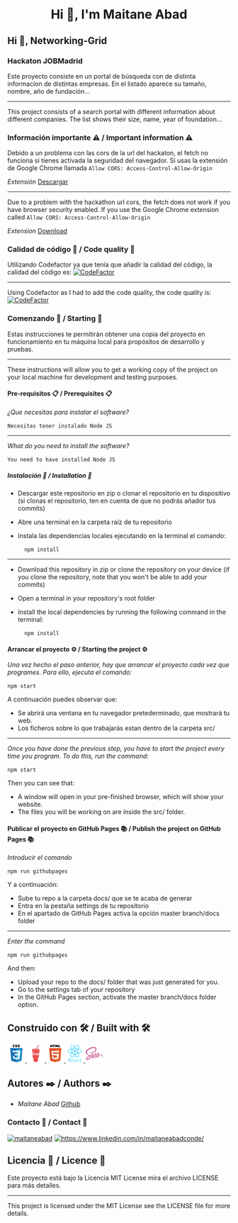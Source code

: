 <h1 align="center">Hi 👋, I'm Maitane Abad</h1>
<h2>Hi 👋, Networking-Grid</h2>

<h3 text-transform="uppercase">Hackaton JOBMadrid</h3>

Este proyecto consiste en un portal de búsqueda con de distinta informacíon de distintas empresas. En el listado aparece su tamaño, nombre, año de fundación...

---

This project consists of a search portal with different information about different companies. The list shows their size, name, year of foundation...

### Información importante ⚠️ / Important information ⚠️

Debido a un problema con las cors de la url del hackaton, el fetch no funciona si tienes activada la seguridad del navegador. Si usas la extensión de Google Chrome llamada `Allow CORS: Access-Control-Allow-Origin `

_Extensión_ [Descargar](https://chrome.google.com/webstore/detail/allow-cors-access-control/lhobafahddgcelffkeicbaginigeejlf?hl=es)

---

Due to a problem with the hackathon url cors, the fetch does not work if you have browser security enabled. If you use the Google Chrome extension called `Allow CORS: Access-Control-Allow-Origin `

_Extension_ [Download](https://chrome.google.com/webstore/detail/allow-cors-access-control/lhobafahddgcelffkeicbaginigeejlf?hl=es)

### Calidad de código 💎 / Code quality 💎

Utilizando Codefactor ya que tenía que añadir la calidad del código, la calidad del código es: <a href="https://www.codefactor.io/repository/github/maitaneabad/networking-grid"><img src="https://www.codefactor.io/repository/github/maitaneabad/networking-grid/badge" alt="CodeFactor" /></a>

---

Using Codefactor as I had to add the code quality, the code quality is: <a href="https://www.codefactor.io/repository/github/maitaneabad/networking-grid"><img src="https://www.codefactor.io/repository/github/maitaneabad/networking-grid/badge" alt="CodeFactor" /></a>

### Comenzando 🚀 / Starting 🚀

Estas instrucciones te permitirán obtener una copia del proyecto en funcionamiento en tu máquina local para propósitos de desarrollo y pruebas.

---

These instructions will allow you to get a working copy of the project on your local machine for development and testing purposes.

#### Pre-requisitos 📋 / Prerequisites 📋

_¿Que necesitas para instalar el software?_

    Necesitas tener instalado Node JS

---

_What do you need to install the software?_

    You need to have installed Node JS

##### Instalación 🔧 / Installation 🔧

- Descargar este repositorio en zip o clonar el repositorio en tu dispositivo (si clonas el repositorio, ten en cuenta de que no podrás añador tus commits)
- Abre una terminal en la carpeta raíz de tu repositorio
- Instala las dependencias locales ejecutando en la terminal el comando:

        npm install


---

- Download this repository in zip or clone the repository on your device (if you clone the repository, note that you won't be able to add your commits)
- Open a terminal in your repository's root folder
- Install the local dependencies by running the following command in the terminal:

        npm install


#### Arrancar el proyecto ⚙️ / Starting the project ⚙️

_Una vez hecho el paso anterior, hay que arrancar el proyecto cada vez que programes. Para ello, ejecuta el comando:_

    npm start

A continuación puedes observar que:

- Se abrirá una ventana en tu navegador pretederminado, que mostrará tu web.
- Los ficheros sobre lo que trabajarás estan dentro de la carpeta src/

---

_Once you have done the previous step, you have to start the project every time you program. To do this, run the command:_

    npm start

Then you can see that:

- A window will open in your pre-finished browser, which will show your website.
- The files you will be working on are inside the src/ folder.

#### Publicar el proyecto en GitHub Pages 📚 / Publish the project on GitHub Pages 📚

_Introducir el comando_

    npm run githubpages

Y a continuación:

- Sube tu repo a la carpeta docs/ que se te acaba de generar
- Entra en la pestaña settings de tu repositorio
- En el apartado de GitHub Pages activa la opción master branch/docs folder

---

_Enter the command_

    npm run githubpages

And then:

- Upload your repo to the docs/ folder that was just generated for you.
- Go to the settings tab of your repository
- In the GitHub Pages section, activate the master branch/docs folder option.

## Construido con 🛠️ / Built with 🛠️

<p align="left"> <a href="https://www.w3schools.com/css/" target="_blank" rel="noreferrer"> <img src="https://raw.githubusercontent.com/devicons/devicon/master/icons/css3/css3-original-wordmark.svg" alt="css3" width="40" height="40"/> </a> <a href="https://gulpjs.com" target="_blank" rel="noreferrer"> <img src="https://raw.githubusercontent.com/devicons/devicon/master/icons/gulp/gulp-plain.svg" alt="gulp" width="40" height="40"/> </a> <a href="https://www.w3.org/html/" target="_blank" rel="noreferrer"> <img src="https://raw.githubusercontent.com/devicons/devicon/master/icons/html5/html5-original-wordmark.svg" alt="html5" width="40" height="40"/> </a> <a href="https://reactjs.org/" target="_blank" rel="noreferrer"> <img src="https://raw.githubusercontent.com/devicons/devicon/master/icons/react/react-original-wordmark.svg" alt="react" width="40" height="40"/> </a> <a href="https://sass-lang.com" target="_blank" rel="noreferrer"> <img src="https://raw.githubusercontent.com/devicons/devicon/master/icons/sass/sass-original.svg" alt="sass" width="40" height="40"/> </a> </p>

## Autores ✒️ / Authors ✒️

- _Maitane Abad_ [Github](https://github.com/MaitaneAbad)

### Contacto 📱 / Contact 📱

<a href="https://twitter.com/maitaneabad" target="blank"><img align="center" src="https://raw.githubusercontent.com/rahuldkjain/github-profile-readme-generator/master/src/images/icons/Social/twitter.svg" alt="maitaneabad" height="30" width="40" /></a>
<a href="https://linkedin.com/in/https://www.linkedin.com/in/maitaneabadconde/" target="blank"><img align="center" src="https://raw.githubusercontent.com/rahuldkjain/github-profile-readme-generator/master/src/images/icons/Social/linked-in-alt.svg" alt="https://www.linkedin.com/in/maitaneabadconde/" height="30" width="40" /></a>

## Licencia 📄 / Licence 📄

Este proyecto está bajo la Licencia MIT License mira el archivo LICENSE para más detalles.

---

This project is licensed under the MIT License see the LICENSE file for more details.
